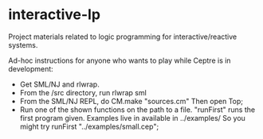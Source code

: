 interactive-lp
==============

Project materials related to logic programming for interactive/reactive systems.

Ad-hoc instructions for anyone who wants to play while Ceptre is in
development:

- Get SML/NJ and rlwrap.
- From the /src directory, run
    rlwrap sml
- From the SML/NJ REPL, do
    CM.make "sources.cm"
  Then
    open Top;
- Run one of the shown functions on the path to a file. "runFirst" runs the
first program given. Examples live in available in
    ../examples/
  So you might try
    runFirst "../examples/small.cep";

    
